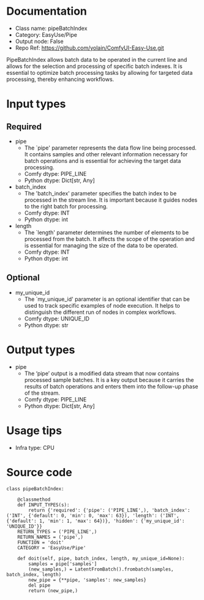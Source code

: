 # Documentation
- Class name: pipeBatchIndex
- Category: EasyUse/Pipe
- Output node: False
- Repo Ref: https://github.com/yolain/ComfyUI-Easy-Use.git

PipeBatchIndex allows batch data to be operated in the current line and allows for the selection and processing of specific batch indexes. It is essential to optimize batch processing tasks by allowing for targeted data processing, thereby enhancing workflows.

# Input types
## Required
- pipe
    - The `pipe' parameter represents the data flow line being processed. It contains samples and other relevant information necessary for batch operations and is essential for achieving the target data processing.
    - Comfy dtype: PIPE_LINE
    - Python dtype: Dict[str, Any]
- batch_index
    - The 'batch_index' parameter specifies the batch index to be processed in the stream line. It is important because it guides nodes to the right batch for processing.
    - Comfy dtype: INT
    - Python dtype: int
- length
    - The `length' parameter determines the number of elements to be processed from the batch. It affects the scope of the operation and is essential for managing the size of the data to be operated.
    - Comfy dtype: INT
    - Python dtype: int
## Optional
- my_unique_id
    - The `my_unique_id' parameter is an optional identifier that can be used to track specific examples of node execution. It helps to distinguish the different run of nodes in complex workflows.
    - Comfy dtype: UNIQUE_ID
    - Python dtype: str

# Output types
- pipe
    - The ‘pipe’ output is a modified data stream that now contains processed sample batches. It is a key output because it carries the results of batch operations and enters them into the follow-up phase of the stream.
    - Comfy dtype: PIPE_LINE
    - Python dtype: Dict[str, Any]

# Usage tips
- Infra type: CPU

# Source code
```
class pipeBatchIndex:

    @classmethod
    def INPUT_TYPES(s):
        return {'required': {'pipe': ('PIPE_LINE',), 'batch_index': ('INT', {'default': 0, 'min': 0, 'max': 63}), 'length': ('INT', {'default': 1, 'min': 1, 'max': 64})}, 'hidden': {'my_unique_id': 'UNIQUE_ID'}}
    RETURN_TYPES = ('PIPE_LINE',)
    RETURN_NAMES = ('pipe',)
    FUNCTION = 'doit'
    CATEGORY = 'EasyUse/Pipe'

    def doit(self, pipe, batch_index, length, my_unique_id=None):
        samples = pipe['samples']
        (new_samples,) = LatentFromBatch().frombatch(samples, batch_index, length)
        new_pipe = {**pipe, 'samples': new_samples}
        del pipe
        return (new_pipe,)
```